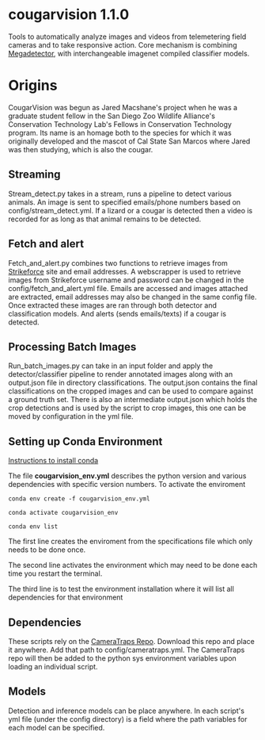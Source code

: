 # cougarvision 1.1.0
Tools to automatically analyze images and videos from telemetering field cameras and to take responsive action. Core mechanism is combining [Megadetector](https://github.com/microsoft/CameraTraps), with interchangeable imagenet compiled classifier models.

# Origins

CougarVision was begun as Jared Macshane's project when he was a
graduate student fellow in the San Diego Zoo Wildlife Alliance's
Conservation Technology Lab's Fellows in Conservation Technology
program. Its name is an homage both to the species for which it was
originally developed and the mascot of Cal State San Marcos where
Jared was then studying, which is also the cougar.

## Streaming
Stream_detect.py takes in a stream, runs a pipeline to detect various animals. An image is sent to specified emails/phone numbers based on config/stream_detect.yml.
If a lizard or a cougar is detected then a video is recorded for as long as that animal remains to be detected.

## Fetch and alert
Fetch_and_alert.py combines two functions to retrieve images from [Strikeforce](https://www.strikeforcewireless.com) site and email addresses. A webscrapper is used to retrieve images from Strikeforce username and password can be changed in the config/fetch_and_alert.yml file. Emails are accessed and images attached are extracted, email addresses may also be changed in the same config file. Once extracted these images
are ran through both detector and classification models. And alerts (sends emails/texts) if a cougar is detected.

## Processing Batch Images
Run_batch_images.py can take in an input folder and apply the detector/classifier pipeline to render annotated images along with an output.json file in directory classifications. The output.json contains the final classifications on the cropped images and can be used to compare against a ground truth set. There is also an intermediate output.json which holds the crop detections and is used by the script to crop images, this one can be moved by configuration in the yml file.

## Setting up Conda Environment

[Instructions to install conda](https://conda.io/projects/conda/en/latest/user-guide/install/index.html)

The file **cougarvision_env.yml** describes the python version and various dependencies with specific version numbers. To activate the enviroment

```
conda env create -f cougarvision_env.yml

conda activate cougarvision_env

conda env list

```

The first line creates the enviroment from the specifications file which only needs to be done once. 

The second line activates the environment which may need to be done each time you restart the terminal.

The third line is to test the environment installation where it will list all dependencies for that environment

## Dependencies

These scripts rely on the [CameraTraps Repo](https://github.com/microsoft/CameraTraps). Download this repo and place it anywhere. Add that path to config/cameratraps.yml. The CameraTraps repo will then be added to the python sys environment variables upon loading an individual script.

## Models

Detection and inference models can be place anywhere. In each script's yml file (under the config directory) is a field where the path variables for each model can be specified.


